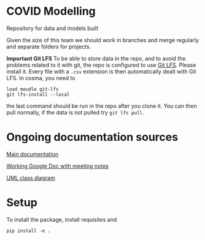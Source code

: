 # COVID Modelling

Repository for data and models built

Given the size of this team we should work in branches and merge regularly and separate folders for projects.

**Important Git LFS**
To be able to store data in the repo, and to avoid the problems related to it with git, the repo is configured to use [Git LFS](https://git-lfs.github.com/). Please install it. Every file with a ``.csv`` extension is then automatically dealt with Git LFS. In cosma, you need to

```
load moudle git-lfs
git lfs-install --local
```
the last command should be run in the repo after you clone it. You can then pull normally, if the data is not pulled try ``git lfs pull``.

 

# Ongoing documentation sources

[Main documentation](https://josephpb.github.io/covidmodelling)

[Working Google Doc with meeting notes](https://docs.google.com/document/d/1EwwHZ0s3uVWmkEdhiw94cqrhfoLsTu_Pay2H11LjVOw/edit)<br>

[UML class diagram](https://drive.google.com/file/d/1YMUAePtUvx1xLVObjnz1n5IkDfJOkmD8/view)

# Setup

To install the package, install requisites and

``pip install -e .``

